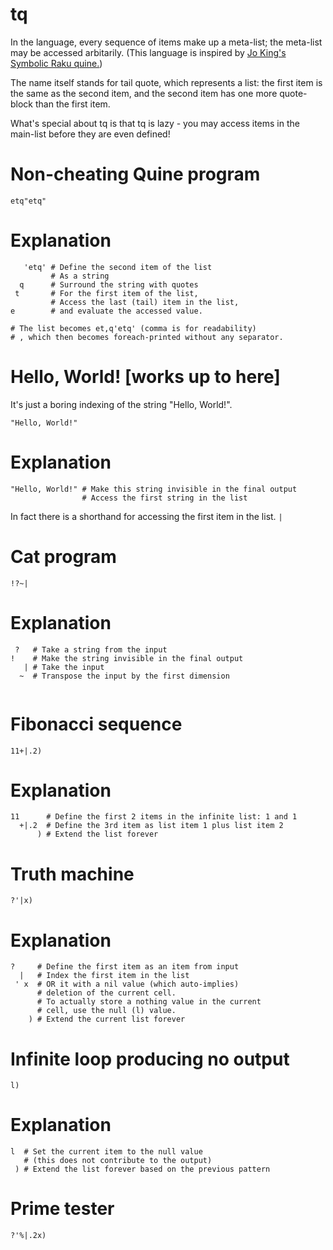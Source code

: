 # tq
In the language, every sequence of items make up a meta-list; the meta-list may be accessed arbitarily. (This language is inspired by [Jo King's Symbolic Raku quine.](https://codegolf.stackexchange.com/questions/69/golf-you-a-quine-for-great-good/197574#197574))

The name itself stands for tail quote, which represents a list: the first item is the same as the second item, and the second item has one more quote-block than the first item.

What's special about tq is that tq is lazy - you may access items in the main-list before they are even defined!
# Non-cheating Quine program
```
etq"etq"
```
# Explanation
```
   'etq' # Define the second item of the list
         # As a string
  q      # Surround the string with quotes
 t       # For the first item of the list,
         # Access the last (tail) item in the list,
e        # and evaluate the accessed value.

# The list becomes et,q'etq' (comma is for readability)
# , which then becomes foreach-printed without any separator.
```
# Hello, World! [works up to here]
It's just a boring indexing of the string "Hello, World!".
```
"Hello, World!"
```
# Explanation
```
"Hello, World!" # Make this string invisible in the final output
                # Access the first string in the list
```
In fact there is a shorthand for accessing the first item in the list. ```|```
# Cat program
```
!?~|
```
# Explanation
```
 ?   # Take a string from the input
!    # Make the string invisible in the final output
   | # Take the input
  ~  # Transpose the input by the first dimension
   
```
# Fibonacci sequence
```
11+|.2)
```
# Explanation
```
11      # Define the first 2 items in the infinite list: 1 and 1
  +|.2  # Define the 3rd item as list item 1 plus list item 2
      ) # Extend the list forever
```
# Truth machine
```
?'|x)
```
# Explanation
```
?     # Define the first item as an item from input
  |   # Index the first item in the list
 ' x  # OR it with a nil value (which auto-implies)
      # deletion of the current cell.
      # To actually store a nothing value in the current
      # cell, use the null (l) value.
    ) # Extend the current list forever
```
# Infinite loop producing no output
```
l)
```
# Explanation
```
l  # Set the current item to the null value
   # (this does not contribute to the output)
 ) # Extend the list forever based on the previous pattern
```
# Prime tester
```
?'%|.2x)
```

